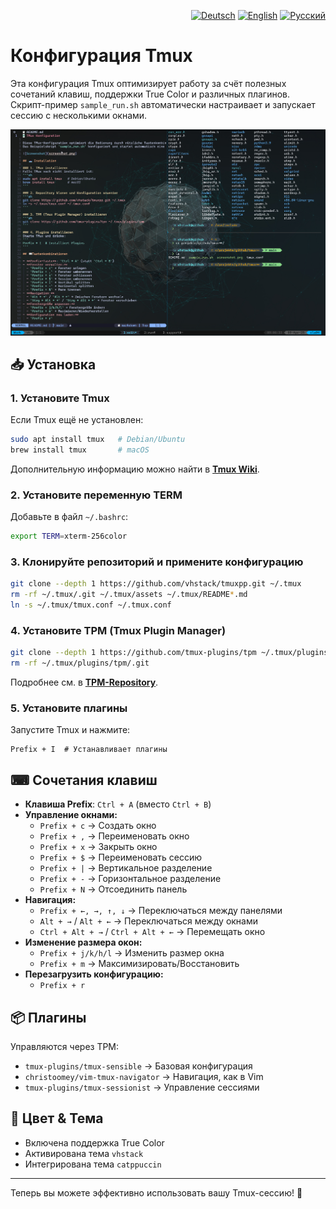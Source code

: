 <p align="right">
  <a href="README.md"><img src="https://flagcdn.com/16x12/de.png" alt="Deutsch" title="Zur deutschen Version wechseln" /></a>  
  <a href="README.en.md"><img src="https://flagcdn.com/16x12/gb.png" alt="English" title="Switch to English" /></a>  
  <a href="README.ru.md"><img src="https://flagcdn.com/16x12/ru.png" alt="Русский" title="Переключиться на русскую версию" /></a>
</p>

# Конфигурация Tmux

Эта конфигурация Tmux оптимизирует работу за счёт полезных сочетаний клавиш, поддержки True Color и различных плагинов.  
Скрипт-пример `sample_run.sh` автоматически настраивает и запускает сессию с несколькими окнами.

![Скриншот](assets/screenshot.png)

## 📥 Установка

### 1. Установите Tmux
Если Tmux ещё не установлен:
```sh
sudo apt install tmux   # Debian/Ubuntu
brew install tmux       # macOS
```
Дополнительную информацию можно найти в [**Tmux Wiki**](https://github.com/tmux/tmux/wiki).

### 2. Установите переменную TERM
Добавьте в файл `~/.bashrc`:
```sh
export TERM=xterm-256color
```

### 3. Клонируйте репозиторий и примените конфигурацию
```sh
git clone --depth 1 https://github.com/vhstack/tmuxpp.git ~/.tmux
rm -rf ~/.tmux/.git ~/.tmux/assets ~/.tmux/README*.md
ln -s ~/.tmux/tmux.conf ~/.tmux.conf
```

### 4. Установите TPM (Tmux Plugin Manager)
```sh
git clone --depth 1 https://github.com/tmux-plugins/tpm ~/.tmux/plugins/tpm
rm -rf ~/.tmux/plugins/tpm/.git
```
Подробнее см. в [**TPM-Repository**](https://github.com/tmux-plugins/tpm).

### 5. Установите плагины
Запустите Tmux и нажмите:
```
Prefix + I  # Устанавливает плагины
```

## ⌨ Сочетания клавиш

- **Клавиша Prefix**: `Ctrl + A` (вместо `Ctrl + B`)
- **Управление окнами:**
  - `Prefix + c` → Создать окно
  - `Prefix + ,` → Переименовать окно
  - `Prefix + x` → Закрыть окно
  - `Prefix + $` → Переименовать сессию
  - `Prefix + |` → Вертикальное разделение
  - `Prefix + -` → Горизонтальное разделение
  - `Prefix + N` → Отсоединить панель
- **Навигация:**
  - `Prefix + ←, →, ↑, ↓` → Переключаться между панелями
  - `Alt + →` / `Alt + ←` → Переключаться между окнами
  - `Ctrl + Alt + →` / `Ctrl + Alt + ←` → Перемещать окно
- **Изменение размера окон:**
  - `Prefix + j/k/h/l` → Изменить размер окна
  - `Prefix + m` → Максимизировать/Восстановить
- **Перезагрузить конфигурацию:**
  - `Prefix + r`

## 📦 Плагины
Управляются через TPM:
- `tmux-plugins/tmux-sensible` → Базовая конфигурация
- `christoomey/vim-tmux-navigator` → Навигация, как в Vim
- `tmux-plugins/tmux-sessionist` → Управление сессиями

## 🎨 Цвет & Тема
- Включена поддержка True Color
- Активирована тема `vhstack`
- Интегрирована тема `catppuccin`

---
Теперь вы можете эффективно использовать вашу Tmux-сессию! 🚀
